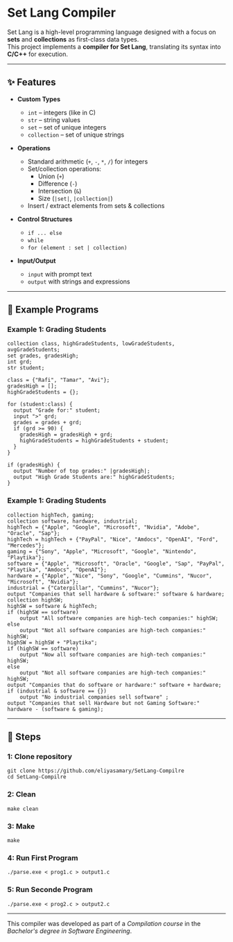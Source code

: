 # Set Lang Compiler

Set Lang is a high-level programming language designed with a focus on **sets** and **collections** as first-class data types.  
This project implements a **compiler for Set Lang**, translating its syntax into **C/C++** for execution.

---

## ✨ Features

- **Custom Types**
  - `int` – integers (like in C)
  - `str` – string values
  - `set` – set of unique integers
  - `collection` – set of unique strings

- **Operations**
  - Standard arithmetic (`+`, `-`, `*`, `/`) for integers
  - Set/collection operations:
    - Union (`+`)
    - Difference (`-`)
    - Intersection (`&`)
    - Size (`|set|`, `|collection|`)
  - Insert / extract elements from sets & collections

- **Control Structures**
  - `if ... else`
  - `while`
  - `for (element : set | collection)`

- **Input/Output**
  - `input` with prompt text
  - `output` with strings and expressions

---

## 🔧 Example Programs

### Example 1: Grading Students
```setlang
collection class, highGradeStudents, lowGradeStudents, avgGradeStudents;
set grades, gradesHigh;
int grd;
str student;

class = {"Rafi", "Tamar", "Avi"};
gradesHigh = [];
highGradeStudents = {};

for (student:class) {
  output "Grade for:" student;
  input ">" grd;
  grades = grades + grd;
  if (grd >= 90) {
    gradesHigh = gradesHigh + grd;
    highGradeStudents = highGradeStudents + student;
  }
}

if (gradesHigh) {
  output "Number of top grades:" |gradesHigh|;
  output "High Grade Students are:" highGradeStudents;
}
```

### Example 1: Grading Students
```setlang
collection highTech, gaming;
collection software, hardware, industrial;
highTech = {"Apple", "Google", "Microsoft", "Nvidia", "Adobe", "Oracle", "Sap"};
highTech = highTech + {"PayPal", "Nice", "Amdocs", "OpenAI", "Ford", "Mercedes"};
gaming = {"Sony", "Apple", "Microsoft", "Google", "Nintendo", "Playtika"};
software = {"Apple", "Microsoft", "Oracle", "Google", "Sap", "PayPal", "Playtika", "Amdocs", "OpenAI"};
hardware = {"Apple", "Nice", "Sony", "Google", "Cummins", "Nucor", "Microsoft", "Nvidia"};
industrial = {"Caterpillar", "Cummins", "Nucor"};
output "Companies that sell hardware & software:" software & hardware;
collection highSW;
highSW = software & highTech;
if (highSW == software)
    output "All software companies are high-tech companies:" highSW;
else
    output "Not all software companies are high-tech companies:" highSW;
highSW = highSW + "Playtika";
if (highSW == software)
    output "Now all software companies are high-tech companies:" highSW;
else
    output "Not all software companies are high-tech companies:" highSW;
output "Companies that do software or hardware:" software + hardware;
if (industrial & software == {})
    output "No industrial companies sell software" ;
output "Companies that sell Hardware but not Gaming Software:" hardware - (software & gaming);
```

---

## 🚀 Steps
### 1: Clone repository
```
git clone https://github.com/eliyasamary/SetLang-Compilre
cd SetLang-Compilre
```
### 2: Clean
```
make clean
```
### 3: Make
```
make
```
### 4: Run First Program
```
./parse.exe < prog1.c > output1.c
```

### 5: Run Seconde Program
```
./parse.exe < prog2.c > output2.c
```

---

This compiler was developed as part of a *Compilation course* in the *Bachelor's degree in Software Engineering*.

